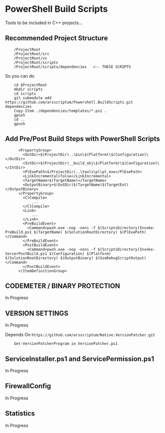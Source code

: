 # PowerShell Build Scripts

Tools to be included in C++ projects...

## Recommended Project Structure

```
	/ProjectRoot
	/ProjectRoot/src
	/ProjectRoot/vs
	/ProjectRoot/scripts
	/ProjectRoot/scripts/dependencies   <-- THESE SCRIPTS
```

So you can do

```
	cd $ProjectRoot
	mkdir scripts
	cd scripts
	git submodule add https://github.com/arsscriptum/Powershell.BuildScripts.git dependencies
	Copy-Item ./dependencies/templates/*.ps1 .
	gpush
	cd ..
	gpush
```


## Add Pre/Post Build Steps with PowerShell Scripts

```
	  <PropertyGroup>
	    <OutDir>$(ProjectDir)..\bin\$(Platform)\$(Configuration)\</OutDir>
	    <IntDir>$(ProjectDir)__build_obj\$(Platform)\$(Configuration)\</IntDir>
	    <PlExePath>$(ProjectDir)..\tools\pl\pl.exe</PlExePath>
	    <LinkIncremental>false</LinkIncremental>
	    <TargetName>$(TargetName)</TargetName>
	    <OutputBinary>$(OutDir)$(TargetName)$(TargetExt)</OutputBinary>
	  </PropertyGroup>
	    <ClCompile>
	    	...
	    </ClCompile>
	    <Link>
	    	...
	    </Link>
	    <PreBuildEvent>
	      <Command>pwsh.exe -nop -noni -f $(ScriptsDirectory)Invoke-PreBuild.ps1 $(TargetName) $(SolutionRootDirectory) $(PlExePath)</Command>
	    </PreBuildEvent>
	    <PostBuildEvent>
	      <Command>pwsh.exe -nop -noni -f $(ScriptsDirectory)Invoke-ServerPostBuild.ps1 $(Configuration) $(Platform) $(SolutionRootDirectory) $(OutputBinary) $(UseDebugScriptOutput)</Command>
	    </PostBuildEvent>
	  </ItemDefinitionGroup>
```

## CODEMETER / BINARY PROTECTION

In Progress

## VERSION SETTINGS

In Progress

Depends On ```https://github.com/arsscriptum/Native.VersionPatcher.git```

```
    Get-VersionPatcherProgram in VersionPatcher.ps1
```

## ServiceInstaller.ps1 and ServicePermission.ps1

In Progress

## FirewallConfig

In Progress

## Statistics

In Progress
